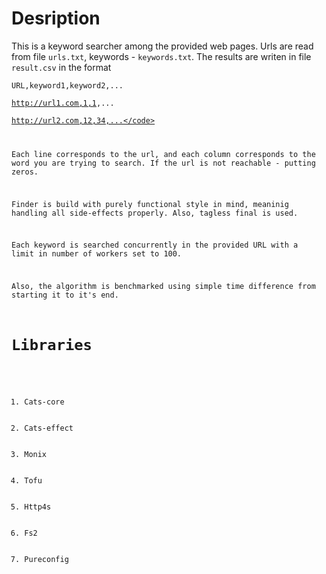 # Desription
This is a keyword searcher among the provided web pages. Urls are 
read from file <code>urls.txt</code>, keywords - <code>keywords.txt</code>.
The results are writen in file <code>result.csv</code> in the format

<code>URL,keyword1,keyword2,...  
http://url1.com,1,1,...  
http://url2.com,12,34,...</code>

Each line corresponds to the url, and each column corresponds to the word you are trying to search.
If the url is not reachable - putting zeros.

Finder is build with purely functional style in mind, meaninig handling 
all side-effects properly. Also, tagless final is used.

Each keyword is searched concurrently in the provided URL with a limit
in number of workers set to 100.

Also, the algorithm is benchmarked using simple time difference from
starting it to it's end.  
# Libraries
<ol>
   <li>Cats-core</li>
   <li>Cats-effect</li>
   <li>Monix</li>
   <li>Tofu</li>
   <li>Http4s</li>
   <li>Fs2</li>
   <li>Pureconfig</li>
</ol>